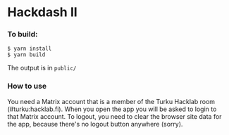 # Hackdash II

### To build:

```
$ yarn install
$ yarn build
```

The output is in `public/`

### How to use

You need a Matrix account that is a member of the Turku Hacklab room (#turku:hacklab.fi). When you open the app you will be asked to login to that Matrix account. To logout, you need to clear the browser site data for the app, because there's no logout button anywhere (sorry).

